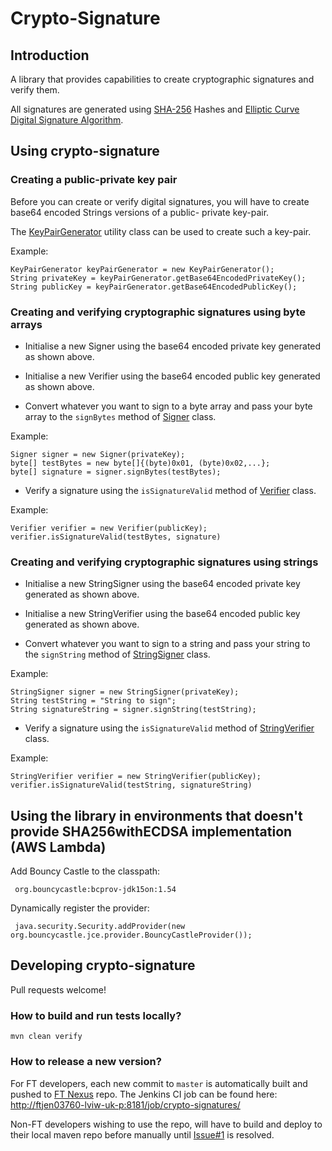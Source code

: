# Crypto-Signature

## Introduction
A library that provides capabilities to create cryptographic signatures and verify them.   

All signatures are generated using [SHA-256](https://en.wikipedia.org/wiki/SHA-2) Hashes and 
[Elliptic Curve Digital Signature Algorithm](https://en.wikipedia.org/wiki/Elliptic_Curve_Digital_Signature_Algorithm).

## Using crypto-signature

### Creating a public-private key pair
Before you can create or verify digital signatures, you will have to create base64 encoded Strings versions of a public-
private key-pair.

The [KeyPairGenerator](src/main/java/com/ft/membership/crypto/util/KeyPairGenerator.java) utility class can be used to 
create such a key-pair.

Example:

    KeyPairGenerator keyPairGenerator = new KeyPairGenerator();
    String privateKey = keyPairGenerator.getBase64EncodedPrivateKey();
    String publicKey = keyPairGenerator.getBase64EncodedPublicKey();

### Creating and verifying cryptographic signatures using byte arrays
* Initialise a new Signer using the base64 encoded private key generated as shown above.
* Initialise a new Verifier using the base64 encoded public key generated as shown above.

* Convert whatever you want to sign to a byte array and pass your byte array to the `signBytes` method
of [Signer](src/main/java/com/ft/membership/crypto/signature/Signer.java) class.

Example:

    Signer signer = new Signer(privateKey);
    byte[] testBytes = new byte[]{(byte)0x01, (byte)0x02,...};
    byte[] signature = signer.signBytes(testBytes);
        
* Verify a signature using the `isSignatureValid` method of
[Verifier](src/main/java/com/ft/membership/crypto/signature/Verifier.java) class.

Example:

    Verifier verifier = new Verifier(publicKey);
    verifier.isSignatureValid(testBytes, signature)
        
### Creating and verifying cryptographic signatures using strings
* Initialise a new StringSigner using the base64 encoded private key generated as shown above.
* Initialise a new StringVerifier using the base64 encoded public key generated as shown above.

* Convert whatever you want to sign to a string and pass your string to the `signString` method of
[StringSigner](src/main/java/com/ft/membership/crypto/signature/StringSigner.java) class.

Example:

    StringSigner signer = new StringSigner(privateKey);
    String testString = "String to sign";
    String signatureString = signer.signString(testString);

* Verify a signature using the `isSignatureValid` method of
[StringVerifier](src/main/java/com/ft/membership/crypto/signature/StringVerifier.java) class.

Example:

    StringVerifier verifier = new StringVerifier(publicKey);
    verifier.isSignatureValid(testString, signatureString)

## Using the library in environments that doesn't provide SHA256withECDSA implementation (AWS Lambda)
Add Bouncy Castle to the classpath:

     org.bouncycastle:bcprov-jdk15on:1.54

Dynamically register the provider:

     java.security.Security.addProvider(new org.bouncycastle.jce.provider.BouncyCastleProvider());


## Developing crypto-signature

Pull requests welcome!

### How to build and run tests locally?

    mvn clean verify

### How to release a new version?
For FT developers, each new commit to `master` is automatically built and pushed to 
[FT Nexus](http://anthill.svc.ft.com:8081/nexus/index.html#nexus-search;quick~crypto-signatures) repo.
The Jenkins CI job can be found here: [http://ftjen03760-lviw-uk-p:8181/job/crypto-signatures/](http://ftjen03760-lviw-uk-p:8181/job/crypto-signatures/)

Non-FT developers wishing to use the repo, will have to build and deploy to their local maven repo before manually until
 [Issue#1](https://github.com/Financial-Times/crypto-signatures/issues/1) is resolved.

